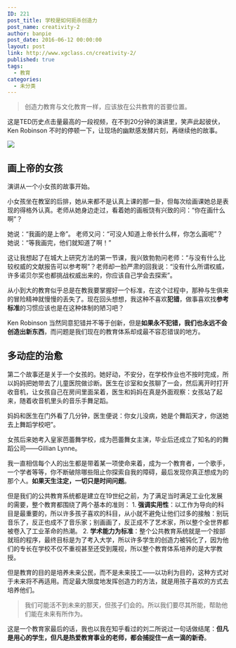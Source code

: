 ```yaml
---
ID: 221
post_title: 学校是如何扼杀创造力
post_name: creativity-2
author: banpie
post_date: 2016-06-12 00:00:00
layout: post
link: http://www.xgclass.cn/creativity-2/
published: true
tags:
  - 教育
categories:
  - 未分类
---
```

> 创造力教育与文化教育一样，应该放在公共教育的首要位置。

这是TED历史点击量最高的一段视频，在不到20分钟的演讲里，笑声此起彼伏，Ken Robinson 不时的停顿一下，让现场的幽默感发酵片刻，再继续他的故事。

![][1]

## 画上帝的女孩

演讲从一个小女孩的故事开始。

小女孩坐在教室的后排，她从来都不是认真上课的那一卦，但每次绘画课她总是表现的得格外认真。老师从她身边走过，看着她的画板饶有兴致的问：“你在画什么啊”？

她说：“我画的是上帝”。 老师又问：“可没人知道上帝长什么样，你怎么画呢”？ 她说：“等我画完，他们就知道了啊！”

这让我想起了在城大上研究方法的第一节课，我兴致勃勃问老师：“与没有什么比较权威的文献报告可以参考啊”？老师却一脸严肃的回我说：“没有什么所谓权威，许多诺贝尔奖也都挑战权威出来的，你应该自己学会去探索”。

从小到大的教育似乎总是在教我要掌握好一个标准，在这个过程中，那种与生俱来的冒险精神就慢慢的丢失了。现在回头想想，我这种不喜欢**犯错**，做事喜欢找**参考标准**的习惯应该也是在这种体制的陋习吧？

Ken Robinson 当然同意犯错并不等于创新，但是**如果永不犯错，我们也永远不会创造出新东西**，而问题是我们现在的教育体系却成最不容忍错误的地方。

## 多动症的治愈

第二个故事还是关于一个女孩的。她好动，不安分，在学校作业也不按时完成，所以妈妈把她带去了儿童医院做诊断。医生在诊室和女孩聊了一会，然后离开时打开收音机，让女孩自己在房间里面呆着，医生和妈妈在真是外面观察：女孩站了起来，随着收音机里头的音乐手舞足蹈。

妈妈和医生在门外看了几分钟，医生便说：你女儿没病，她是个舞蹈天才，你送她去上舞蹈学校吧”。

女孩后来她考入皇家芭蕾舞学校，成为芭蕾舞女主演，毕业后还成立了知名的的舞蹈公司——Gillian Lynne。

我一直相信每个人的出生都是带着某一项使命来着，成为一个教育者，一个歌手，一个学者等等，你不断破除哪些阻止你探索自我的障碍，最后发现你真正想成为的那个人。**如果天生注定，一切只是时间问题**。

但是我们的公共教育系统都是建立在19世纪之前，为了满足当时满足工业化发展的需要，整个教育都围绕了两个基本的准则： 1. **强调实用性**：以工作为导向的科目是最重要的，所以许多孩子喜欢的科目，从小就不避免让他们过多的接触：别玩音乐了，反正也成不了音乐家；别画画了，反正成不了艺术家，所以整个全世界都被卷入了工业革命的热潮。 2. **学术能力为标准**：整个公共教育系统就是一个按部就班的程序，最终目标是为了考入大学，所以许多学生的创造力被钝化了，因为他们的专长在学校不仅不重视甚至还受到蔑视，所以整个教育体系培养的是大学教授。

但是教育的目的是培养未来公民，而不是未来技工——以功利为目的，这种方式对于未来将不再适用。而足最大限度地发挥创造力的方法，就是用孩子喜欢的方式去培养他们。

> 我们可能活不到未来的那天，但孩子们会的。所以我们要尽其所能，帮助他们能在未来有所作为。

这是一个教育家最后的话，我也以我在知乎看过的刘二所说过一句话做结尾：**但凡是用心的学生，但凡是热爱教育事业的老师，都会捕捉住一点一滴的新奇**。

 [1]: ./_image/C102_Markdown练习源文件配图.jpg